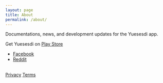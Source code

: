 ```yaml
---
layout: page
title: About
permalink: /about/
---
```


Documentations, news, and development updates for the Yuesesdi app.

Get Yuesesdi on <a target="_blank" href="https://play.google.com/store/apps/details?id=ph.com.yuesesdi.register.load.promo">Play Store</a>


<ul>
    <li><a target="_blank" href="https://www.facebook.com/yuesesdi">Facebook</a></li>
    <li><a target="_blank" href="https://www.reddit.com/r/yuesesdi/">Reddit</a></li>
</ul>
<br />
<a target="_blank" href="https://yuesesdi.github.io/privacy_policy.html">Privacy</a>
<a target="_blank" href="https://yuesesdi.github.io/terms.html">Terms</a>